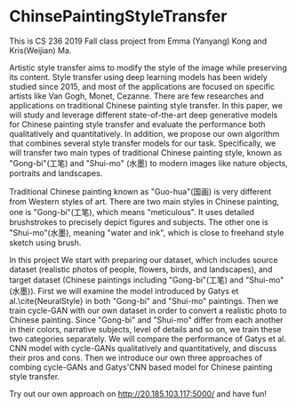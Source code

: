 # ChinsePaintingStyleTransfer
This is CS 236 2019 Fall class project from Emma (Yanyang) Kong and Kris(Weijian) Ma.

Artistic style transfer aims to modify the style of the image while preserving its content. Style transfer using deep learning models has been widely studied since 2015, and most of the applications are focused on specific artists like Van Gogh, Monet, Cezanne. There are few researches and applications on traditional Chinese painting style transfer. In this paper, we will study and leverage different state-of-the-art deep generative models for Chinese painting style transfer and evaluate the performance both qualitatively and quantitatively. In addition, we propose our own algorithm that combines several style transfer models for our task. Specifically, we will transfer two main types of traditional Chinese painting style, known as "Gong-bi"(工笔) and "Shui-mo" (水墨) to modern images like nature objects, portraits and landscapes.

Traditional Chinese painting known as "Guo-hua"(国画) is very different from Western styles of art. There are two main styles in Chinese painting, one is "Gong-bi"(工笔), which means "meticulous". It uses detailed brushstrokes to precisely depict figures and subjects. The other one is "Shui-mo"(水墨), meaning "water and ink", which is close to freehand style sketch using brush.

In this project We start with preparing our dataset, which includes source dataset (realistic photos of people, flowers, birds, and landscapes), and target dataset (Chinese paintings including "Gong-bi"(工笔) and "Shui-mo"(水墨)). First we will examine the model introduced by Gatys et al.\cite{NeuralStyle} in both "Gong-bi" and "Shui-mo" paintings. Then we train cycle-GAN with our own dataset in order to convert a realistic photo to Chinese painting. Since "Gong-bi" and "Shui-mo" differ from each another in their colors, narrative subjects, level of details and so on, we train these two categories separately. We will compare the performance of Gatys et al. CNN model with cycle-GANs qualitatively and quantitatively, and discuss their pros and cons. Then we introduce our own three approaches of combing cycle-GANs and Gatys'CNN based model for Chinese painting style transfer.

Try out our own approach on http://20.185.103.117:5000/ and have fun!
